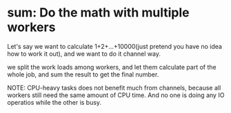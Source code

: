 # sum: Do the math with multiple workers

Let's say we want to calculate 1+2+...+10000(just pretend you have no idea how to work it out), and
we want to do it channel way.

we split the work loads among workers, and let them calculate part of the whole job, and sum the result
to get the final number.

NOTE: CPU-heavy tasks does not benefit much from channels, because all workers still need the same amount of CPU time.
And no one is doing any IO operatios while the other is busy. 
